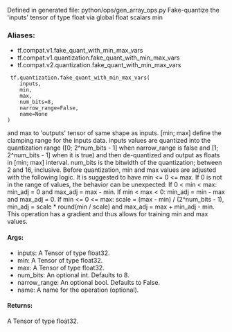 Defined in generated file: python/ops/gen_array_ops.py
Fake-quantize the 'inputs' tensor of type float via global float scalars min
### Aliases:
- tf.compat.v1.fake_quant_with_min_max_vars
- tf.compat.v1.quantization.fake_quant_with_min_max_vars
- tf.compat.v2.quantization.fake_quant_with_min_max_vars

```
 tf.quantization.fake_quant_with_min_max_vars(
    inputs,
    min,
    max,
    num_bits=8,
    narrow_range=False,
    name=None
)
```
and max to 'outputs' tensor of same shape as inputs.
[min; max] define the clamping range for the inputs data. inputs values are quantized into the quantization range ([0; 2^num_bits - 1] when narrow_range is false and [1; 2^num_bits - 1] when it is true) and then de-quantized and output as floats in [min; max] interval. num_bits is the bitwidth of the quantization; between 2 and 16, inclusive.
Before quantization, min and max values are adjusted with the following logic. It is suggested to have min <= 0 <= max. If 0 is not in the range of values, the behavior can be unexpected: If 0 < min < max: min_adj = 0 and max_adj = max - min. If min < max < 0: min_adj = min - max and max_adj = 0. If min <= 0 <= max: scale = (max - min) / (2^num_bits - 1), min_adj = scale * round(min / scale) and max_adj = max + min_adj - min.
This operation has a gradient and thus allows for training min and max values.
#### Args:
- inputs: A Tensor of type float32.
- min: A Tensor of type float32.
- max: A Tensor of type float32.
- num_bits: An optional int. Defaults to 8.
- narrow_range: An optional bool. Defaults to False.
- name: A name for the operation (optional).
#### Returns:
A Tensor of type float32.
